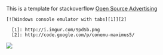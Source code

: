 This is a template for stackoverflow [Open Source Advertising](http://meta.stackoverflow.com/a/134414/187198)
```
[![Windows console emulator with tabs][1]][2]

  [1]: http://i.imgur.com/9pdSb.png
  [2]: http://code.google.com/p/conemu-maximus5/
```
<img src='http://i.imgur.com/9pdSb.png'>